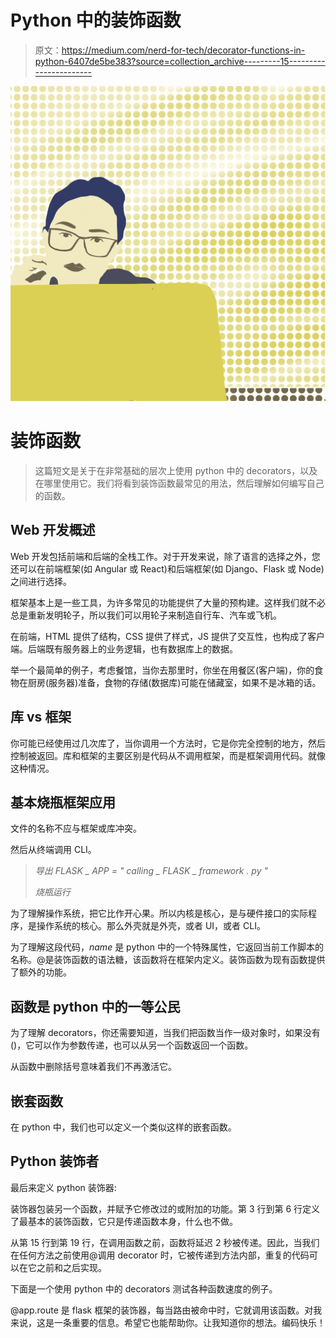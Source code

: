 # Python 中的装饰函数

> 原文：<https://medium.com/nerd-for-tech/decorator-functions-in-python-6407de5be383?source=collection_archive---------15----------------------->

![](img/5a46aa4f916ea11de6dae3bccf65fa57.png)

# 装饰函数

> 这篇短文是关于在非常基础的层次上使用 python 中的 decorators，以及在哪里使用它。我们将看到装饰函数最常见的用法，然后理解如何编写自己的函数。

## Web 开发概述

Web 开发包括前端和后端的全栈工作。对于开发来说，除了语言的选择之外，您还可以在前端框架(如 Angular 或 React)和后端框架(如 Django、Flask 或 Node)之间进行选择。

框架基本上是一些工具，为许多常见的功能提供了大量的预构建。这样我们就不必总是重新发明轮子，所以我们可以用轮子来制造自行车、汽车或飞机。

在前端，HTML 提供了结构，CSS 提供了样式，JS 提供了交互性，也构成了客户端。后端既有服务器上的业务逻辑，也有数据库上的数据。

举一个最简单的例子，考虑餐馆，当你去那里时，你坐在用餐区(客户端)，你的食物在厨房(服务器)准备，食物的存储(数据库)可能在储藏室，如果不是冰箱的话。

## 库 vs 框架

你可能已经使用过几次库了，当你调用一个方法时，它是你完全控制的地方，然后控制被返回。库和框架的主要区别是代码从不调用框架，而是框架调用代码。就像这种情况。

## 基本烧瓶框架应用

文件的名称不应与框架或库冲突。

然后从终端调用 CLI。

> *导出 FLASK _ APP = " calling _ FLASK _ framework . py "*
> 
> *烧瓶运行*

为了理解操作系统，把它比作开心果。所以内核是核心，是与硬件接口的实际程序，是操作系统的核心。那么外壳就是外壳，或者 UI，或者 CLI。

为了理解这段代码，_name_ 是 python 中的一个特殊属性，它返回当前工作脚本的名称。@是装饰函数的语法糖，该函数将在框架内定义。装饰函数为现有函数提供了额外的功能。

## 函数是 python 中的一等公民

为了理解 decorators，你还需要知道，当我们把函数当作一级对象时，如果没有()，它可以作为参数传递，也可以从另一个函数返回一个函数。

从函数中删除括号意味着我们不再激活它。

## 嵌套函数

在 python 中，我们也可以定义一个类似这样的嵌套函数。

## Python 装饰者

最后来定义 python 装饰器:

装饰器包装另一个函数，并赋予它修改过的或附加的功能。第 3 行到第 6 行定义了最基本的装饰函数，它只是传递函数本身，什么也不做。

从第 15 行到第 19 行，在调用函数之前，函数将延迟 2 秒被传递。因此，当我们在任何方法之前使用@调用 decorator 时，它被传递到方法内部，重复的代码可以在它之前和之后实现。

下面是一个使用 python 中的 decorators 测试各种函数速度的例子。

@app.route 是 flask 框架的装饰器，每当路由被命中时，它就调用该函数。对我来说，这是一条重要的信息。希望它也能帮助你。让我知道你的想法。编码快乐！